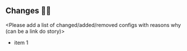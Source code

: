 ## Changes 👷‍♀️

<Please add a list of changed/added/removed configs with reasons why (can be a link do story)>

- item 1
